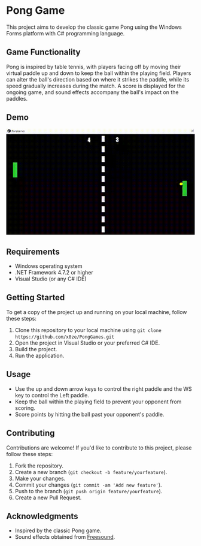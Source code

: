 # Pong Game

This project aims to develop the classic game Pong using the Windows Forms platform with C# programming language.

## Game Functionality

Pong is inspired by table tennis, with players facing off by moving their virtual paddle up and down to keep the ball within the playing field. Players can alter the ball's direction based on where it strikes the paddle, while its speed gradually increases during the match. A score is displayed for the ongoing game, and sound effects accompany the ball's impact on the paddles.

## Demo
![](https://github.com/x0ze/PongGames/blob/master/demo.gif)

## Requirements

- Windows operating system
- .NET Framework 4.7.2 or higher
- Visual Studio (or any C# IDE)

## Getting Started

To get a copy of the project up and running on your local machine, follow these steps:

1. Clone this repository to your local machine using `git clone https://github.com/x0ze/PongGames.git`
2. Open the project in Visual Studio or your preferred C# IDE.
3. Build the project.
4. Run the application.

## Usage

- Use the up and down arrow keys to control the right paddle and the WS key to control the Left paddle.
- Keep the ball within the playing field to prevent your opponent from scoring.
- Score points by hitting the ball past your opponent's paddle.

## Contributing

Contributions are welcome! If you'd like to contribute to this project, please follow these steps:

1. Fork the repository.
2. Create a new branch (`git checkout -b feature/yourfeature`).
3. Make your changes.
4. Commit your changes (`git commit -am 'Add new feature'`).
5. Push to the branch (`git push origin feature/yourfeature`).
6. Create a new Pull Request.

## Acknowledgments

- Inspired by the classic Pong game.
- Sound effects obtained from [Freesound](https://freesound.org/).
